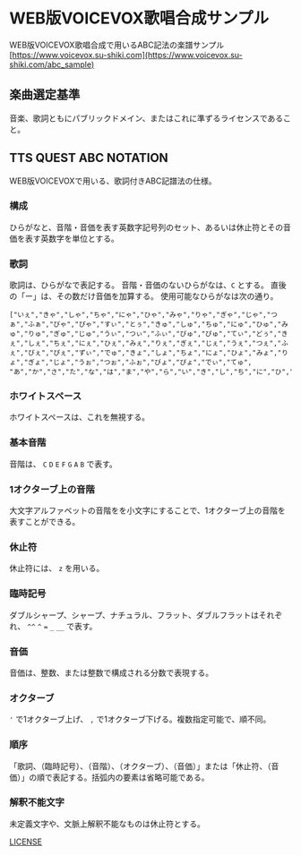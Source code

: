 # WEB版VOICEVOX歌唱合成サンプル

WEB版VOICEVOX歌唱合成で用いるABC記法の楽譜サンプル
[https://www.voicevox.su-shiki.com](https://www.voicevox.su-shiki.com/abc_sample)

## 楽曲選定基準
音楽、歌詞ともにパブリックドメイン、またはこれに準ずるライセンスであること。

## TTS QUEST ABC NOTATION
WEB版VOICEVOXで用いる、歌詞付きABC記譜法の仕様。

### 構成
ひらがなと、音階・音価を表す英数字記号列のセット、あるいは休止符とその音価を表す英数字を単位とする。

### 歌詞
歌詞は、ひらがなで表記する。
音階・音価のないひらがなは、`C` とする。
直後の「ー」は、その数だけ音価を加算する。
使用可能なひらがなは次の通り。
```
["いぇ","きゃ","しゃ","ちゃ","にゃ","ひゃ","みゃ","りゃ","ぎゃ","じゃ","つぁ","ふぁ","びゃ","ぴゃ","すぃ","とぅ","きゅ","しゅ","ちゅ","にゅ","ひゅ","みゅ","りゅ","ぎゅ","じゅ","うぃ","つぃ","ふぃ","びゅ","ぴゅ","てぃ","どぅ","きぇ","しぇ","ちぇ","にぇ","ひぇ","みぇ","りぇ","ぎぇ","じぇ","うぇ","つぇ","ふぇ","びぇ","ぴぇ","ずぃ","でゅ","きょ","しょ","ちょ","にょ","ひょ","みょ","りょ","ぎょ","じょ","うぉ","つぉ","ふぉ","びょ","ぴょ","でぃ","てゅ",
"あ","か","さ","た","な","は","ま","や","ら","い","き","し","ち","に","ひ","み","う","く","す","つ","ぬ","ふ","む","ゆ","え","け","せ","て","ね","へ","め","れ","お","こ","そ","と","の","ほ","も","よ","ん","が","ざ","り","っ","ぎ","る","ろ","わ","を","だ","ば","ぱ","じ","び","ぴ","ぐ","ず","ぶ","ぷ","げ","ぜ","で","べ","ぺ","ご","ぞ","ど","ぼ","ぽ"]
```

### ホワイトスペース
ホワイトスペースは、これを無視する。

### 基本音階
音階は、 `C` `D` `E` `F` `G` `A` `B` で表す。

### 1オクターブ上の音階
大文字アルファベットの音階をを小文字にすることで、1オクターブ上の音階を表すことができる。

### 休止符
休止符には、 `z` を用いる。

### 臨時記号
ダブルシャープ、シャープ、ナチュラル、フラット、ダブルフラットはそれぞれ、 `^^` `^` `=` `_` `__` で表す。

### 音価
音価は、整数、または整数で構成される分数で表現する。

### オクターブ
`'` で1オクターブ上げ、 `,` で1オクターブ下げる。複数指定可能で、順不同。

### 順序
「歌詞、（臨時記号）、（音階）、（オクターブ）、（音価）」または「休止符、（音価）」の順で表記する。括弧内の要素は省略可能である。

### 解釈不能文字
未定義文字や、文脈上解釈不能なものは休止符とする。


[LICENSE](./LICENSE)

